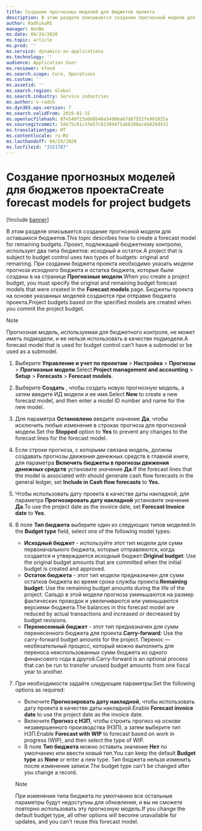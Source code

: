 ```yaml
---
title: Создание прогнозных моделей для бюджетов проекта
description: В этом разделе описывается создание прогнозной модели для оставшихся бюджетов.
author: RadhikaRS
manager: AnnBe
ms.date: 04/24/2020
ms.topic: article
ms.prod: ''
ms.service: dynamics-ax-applications
ms.technology: ''
audience: Application User
ms.reviewer: kfend
ms.search.scope: Core, Operations
ms.custom: ''
ms.assetid: ''
ms.search.region: Global
ms.search.industry: Service industries
ms.author: v-radsh
ms.dyn365.ops.version: 7
ms.search.validFrom: 2019-01-15
ms.openlocfilehash: 07e540f23a668b40a54906a67d87552fe991825a
ms.sourcegitcommit: 5de75c61c33e57c813944f1ab6100aceb020d432
ms.translationtype: HT
ms.contentlocale: ru-RU
ms.lasthandoff: 04/29/2020
ms.locfileid: "3321787"
---
```

# <a name="create-forecast-models-for-project-budgets"></a><span data-ttu-id="f6fb2-103">Создание прогнозных моделей для бюджетов проекта</span><span class="sxs-lookup"><span data-stu-id="f6fb2-103">Create forecast models for project budgets</span></span> 

[!include [banner](../includes/banner.md)]

<span data-ttu-id="f6fb2-104">В этом разделе описывается создание прогнозной модели для оставшихся бюджетов.</span><span class="sxs-lookup"><span data-stu-id="f6fb2-104">This topic describes how to create a forecast model for remaining budgets.</span></span> <span data-ttu-id="f6fb2-105">Проект, подлежащий бюджетному контролю, использует два типа бюджетов: исходный и остаток.</span><span class="sxs-lookup"><span data-stu-id="f6fb2-105">A project that is subject to budget control uses two types of budgets: original and remaining.</span></span> <span data-ttu-id="f6fb2-106">При создании бюджета проекта необходимо указать модели прогноза исходного бюджета и остатка бюджета, которые были созданы в на странице **Прогнозные модели**.</span><span class="sxs-lookup"><span data-stu-id="f6fb2-106">When you create a project budget, you must specify the original and remaining budget forecast models that were created in the **Forecast models** page.</span></span> <span data-ttu-id="f6fb2-107">Бюджеты проекта на основе указанных моделей создаются при отправке бюджета проекта.</span><span class="sxs-lookup"><span data-stu-id="f6fb2-107">Project budgets based on the specified models are created when you commit the project budget.</span></span>

> [!NOTE]
> <span data-ttu-id="f6fb2-108">Прогнозная модель, используемая для бюджетного контроля, не может иметь подмодели, и ее нельзя использовать в качестве подмодели.</span><span class="sxs-lookup"><span data-stu-id="f6fb2-108">A forecast model that is used for budget control can’t have a submodel or be used as a submodel.</span></span>

1. <span data-ttu-id="f6fb2-109">Выберите **Управление и учет по проектам** > **Настройка** > **Прогнозы**  > **Прогнозные модели**.</span><span class="sxs-lookup"><span data-stu-id="f6fb2-109">Select **Project management and accounting** > **Setup** > **Forecasts**  > **Forecast models**.</span></span>
2. <span data-ttu-id="f6fb2-110">Выберите **Создать** , чтобы создать новую прогнозную модель, а затем введите ИД модели и ее имя.</span><span class="sxs-lookup"><span data-stu-id="f6fb2-110">Select **New** to create a new forecast model, and then enter a model ID number and name for the new model.</span></span> 
3. <span data-ttu-id="f6fb2-111">Для параметра **Остановлено** введите значение **Да**, чтобы исключить любые изменения в строках прогноза для прогнозной модели.</span><span class="sxs-lookup"><span data-stu-id="f6fb2-111">Set the **Stopped** option to **Yes** to prevent any changes to the forecast lines for the forecast model.</span></span> 
4. <span data-ttu-id="f6fb2-112">Если строки прогноза, с которыми связана модель, должны создавать прогнозы движения денежных средств в главной книге, для параметра **Включить бюджеты в прогнозы движения денежных средств** установите значение **Да**.</span><span class="sxs-lookup"><span data-stu-id="f6fb2-112">If the forecast lines that the model is associated with should generate cash flow forecasts in the general ledger, set **Include in Cash flow forecasts** to **Yes.**</span></span> 
5. <span data-ttu-id="f6fb2-113">Чтобы использовать дату проекта в качестве даты накладной, для параметра **Прогнозировать дату накладной** установите значение **Да**.</span><span class="sxs-lookup"><span data-stu-id="f6fb2-113">To use the project date as the invoice date, set **Forecast Invoice date** to **Yes**.</span></span> 
6. <span data-ttu-id="f6fb2-114">В поле **Тип бюджета** выберите один из следующих типов моделей:</span><span class="sxs-lookup"><span data-stu-id="f6fb2-114">In the **Budget type** field, select one of the following model types:</span></span>

   - <span data-ttu-id="f6fb2-115">**Исходный бюджет** - используйте этот тип модели для сумм первоначального бюджета, которые отправляются, когда создается и утверждается исходный бюджет.</span><span class="sxs-lookup"><span data-stu-id="f6fb2-115">**Original budget**: Use the original budget amounts that are committed when the initial budget is created and approved.</span></span>
   - <span data-ttu-id="f6fb2-116">**Остаток бюджета** - этот тип модели предназначен для сумм остатков бюджета во время срока службы проекта.</span><span class="sxs-lookup"><span data-stu-id="f6fb2-116">**Remaining budget**: Use the remaining budget amounts during the life of the project.</span></span> <span data-ttu-id="f6fb2-117">Сальдо в этой модели прогноза уменьшаются на размер фактических проводок и увеличиваются или уменьшаются версиями бюджета.</span><span class="sxs-lookup"><span data-stu-id="f6fb2-117">The balances in this forecast model are reduced by actual transactions and increased or decreased by budget revisions.</span></span>
   - <span data-ttu-id="f6fb2-118">**Перенесенный бюджет** - этот тип предназначен для сумм перенесенного бюджета для проекта.</span><span class="sxs-lookup"><span data-stu-id="f6fb2-118">**Carry-forward**: Use the carry-forward budget amounts for the project.</span></span> <span data-ttu-id="f6fb2-119">Перенос — необязательный процесс, который можно выполнить для переноса неиспользованных сумм бюджета из одного финансового года в другой.</span><span class="sxs-lookup"><span data-stu-id="f6fb2-119">Carry-forward is an optional process that can be run to transfer unused budget amounts from one fiscal year to another.</span></span>

7. <span data-ttu-id="f6fb2-120">При необходимости задайте следующие параметры:</span><span class="sxs-lookup"><span data-stu-id="f6fb2-120">Set the following options as required:</span></span>

   - <span data-ttu-id="f6fb2-121">Включите **Прогнозировать дату накладной**, чтобы использовать дату проекта в качестве даты накладной.</span><span class="sxs-lookup"><span data-stu-id="f6fb2-121">Enable **Forecast invoice date** to use the project date as the invoice date.</span></span>
   - <span data-ttu-id="f6fb2-122">Включите **Прогноз с НЗП**, чтобы строить прогноз на основе незавершенного производства (НЗП), а затем выберите тип НЗП.</span><span class="sxs-lookup"><span data-stu-id="f6fb2-122">Enable **Forecast with WIP** to forecast based on work in progress (WIP), and then select the type of WIP.</span></span> 
   - <span data-ttu-id="f6fb2-123">В поле **Тип бюджета** можно оставить значение **Нет** по умолчанию или ввести новый тип.</span><span class="sxs-lookup"><span data-stu-id="f6fb2-123">You can keep the default **Budget type** as **None** or enter a new type.</span></span> <span data-ttu-id="f6fb2-124">Тип бюджета нельзя изменить после изменения записи.</span><span class="sxs-lookup"><span data-stu-id="f6fb2-124">The budget type can't be changed after you change a record.</span></span>     
    > [!NOTE]
    > <span data-ttu-id="f6fb2-125">При изменении типа бюджета по умолчанию все остальные параметры будут недоступны для обновления, и вы не сможете повторно использовать эту прогнозную модель.</span><span class="sxs-lookup"><span data-stu-id="f6fb2-125">If you change the default budget type, all other options will become unavailable for updates, and you can't reuse this forecast model.</span></span> 
   


 

